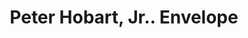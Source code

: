 ---
doi: 10.7916/D8Z339W8
date_other: unknown
date_other_textual: unknown
form: printed ephemera
genre:
- Envelopes
name:
- Peter Hobart, Jr.
- Harvard Block
object_in_context_url: https://biggert.cul.columbia.edu/items/view/ave_biggert_01794
subject_hierarchical_geographic:
- Boston, Massachusetts, United States
subject_name:
- Peter Hobart, Jr.
- Harvard Block
title: Peter Hobart, Jr.. Envelope
sort_title: Peter Hobart, Jr.. Envelope
call_number: ave_biggert_01794
coordinates:
- 42.35805555555556,-71.06361111111111
pid: ave_biggert_01794
identifiers: ave_biggert_01794
permalink: /biggert/ave_biggert_01794/
layout: iiif-image-page
---